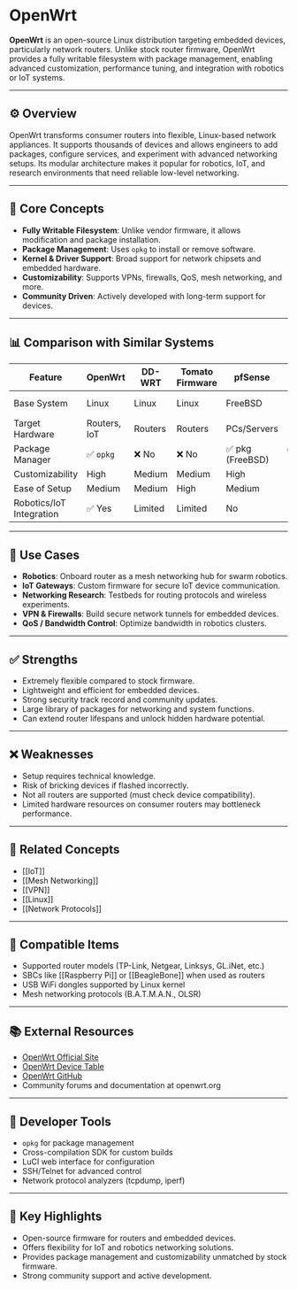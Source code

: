 # OpenWrt

**OpenWrt** is an open-source Linux distribution targeting embedded devices, particularly network routers. Unlike stock router firmware, OpenWrt provides a fully writable filesystem with package management, enabling advanced customization, performance tuning, and integration with robotics or IoT systems.

---

## ⚙️ Overview

OpenWrt transforms consumer routers into flexible, Linux-based network appliances. It supports thousands of devices and allows engineers to add packages, configure services, and experiment with advanced networking setups. Its modular architecture makes it popular for robotics, IoT, and research environments that need reliable low-level networking.

---

## 🧠 Core Concepts

- **Fully Writable Filesystem**: Unlike vendor firmware, it allows modification and package installation.
- **Package Management**: Uses `opkg` to install or remove software.
- **Kernel & Driver Support**: Broad support for network chipsets and embedded hardware.
- **Customizability**: Supports VPNs, firewalls, QoS, mesh networking, and more.
- **Community Driven**: Actively developed with long-term support for devices.

---

## 📊 Comparison with Similar Systems

| Feature                     | OpenWrt            | DD-WRT             | Tomato Firmware    | pfSense            | VyOS             |
|------------------------------|-------------------|-------------------|-------------------|-------------------|-----------------|
| Base System                  | Linux             | Linux             | Linux             | FreeBSD           | Linux (Debian)  |
| Target Hardware              | Routers, IoT      | Routers           | Routers           | PCs/Servers       | PCs/Servers     |
| Package Manager              | ✅ `opkg`         | ❌ No              | ❌ No              | ✅ pkg (FreeBSD)  | ✅ apt (Debian) |
| Customizability              | High              | Medium            | Medium            | High              | High            |
| Ease of Setup                | Medium            | Medium            | High              | Medium            | Medium          |
| Robotics/IoT Integration     | ✅ Yes            | Limited           | Limited           | No                | Limited         |

---

## 🔧 Use Cases

- **Robotics**: Onboard router as a mesh networking hub for swarm robotics.
- **IoT Gateways**: Custom firmware for secure IoT device communication.
- **Networking Research**: Testbeds for routing protocols and wireless experiments.
- **VPN & Firewalls**: Build secure network tunnels for embedded devices.
- **QoS / Bandwidth Control**: Optimize bandwidth in robotics clusters.

---

## ✅ Strengths

- Extremely flexible compared to stock firmware.
- Lightweight and efficient for embedded devices.
- Strong security track record and community updates.
- Large library of packages for networking and system functions.
- Can extend router lifespans and unlock hidden hardware potential.

---

## ❌ Weaknesses

- Setup requires technical knowledge.
- Risk of bricking devices if flashed incorrectly.
- Not all routers are supported (must check device compatibility).
- Limited hardware resources on consumer routers may bottleneck performance.

---

## 🔗 Related Concepts

- [[IoT]]
- [[Mesh Networking]]
- [[VPN]]
- [[Linux]]
- [[Network Protocols]]

---

## 🧩 Compatible Items

- Supported router models (TP-Link, Netgear, Linksys, GL.iNet, etc.)
- SBCs like [[Raspberry Pi]] or [[BeagleBone]] when used as routers
- USB WiFi dongles supported by Linux kernel
- Mesh networking protocols (B.A.T.M.A.N., OLSR)

---

## 📚 External Resources

- [OpenWrt Official Site](https://openwrt.org)
- [OpenWrt Device Table](https://openwrt.org/toh/start)
- [OpenWrt GitHub](https://github.com/openwrt/openwrt)
- Community forums and documentation at openwrt.org

---

## 🧰 Developer Tools

- `opkg` for package management
- Cross-compilation SDK for custom builds
- LuCI web interface for configuration
- SSH/Telnet for advanced control
- Network protocol analyzers (tcpdump, iperf)

---

## 🌟 Key Highlights

- Open-source firmware for routers and embedded devices.
- Offers flexibility for IoT and robotics networking solutions.
- Provides package management and customizability unmatched by stock firmware.
- Strong community support and active development.
